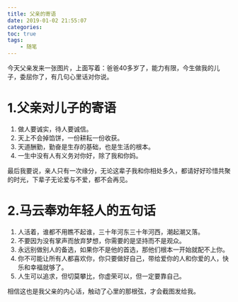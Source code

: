 ```yaml
---
title: 父亲的寄语
date: 2019-01-02 21:55:07
categories:
toc: true
tags:
	- 随笔
---
```

今天父亲发来一张图片，上面写着：爸爸40多岁了，能力有限，今生做我的儿子，委屈你了，有几句心里话对你说。
# 1.父亲对儿子的寄语
1. 做人要诚实，待人要诚信。
2. 天上不会掉馅饼，一份耕耘一份收获。
3. 天道酬勤，勤奋是生存的基础，也是生活的根本。
4. 一生中没有人有义务对你好，除了我和你妈。
<!-- more -->
最后我要说，亲人只有一次缘分，无论这辈子我和你相处多久，都请好好珍惜共聚的时光，下辈子无论爱与不爱，都不会再见。

# 2.马云奉劝年轻人的五句话
1. 人活着，谁都不用瞧不起谁，三十年河东三十年河西，潮起潮又落。
2. 不要因为没有掌声而放弃梦想，你需要的是坚持而不是观众。
3. 永远别做别人的备选，如果你不是他的首选，那他们根本一开始就配不上你。
4. 你不可能让所有人都喜欢你，你只要做好自己，带给爱你的人和你爱的人，快乐和幸福就够了。
5. 人生可以追求，但切莫攀比，你虚荣可以，但一定要靠自己。

相信这也是我父亲的内心话，触动了心里的那根弦，才会截图发给我。

